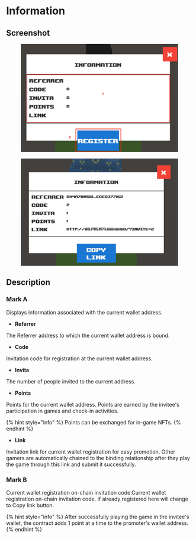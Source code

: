 # Information

## Screenshot

<div>

<figure><img src="../.gitbook/assets/info.png" alt=""><figcaption></figcaption></figure>

 

<figure><img src="../.gitbook/assets/info1 (1).png" alt=""><figcaption></figcaption></figure>

</div>

## Description

### Mark A

Displays information associated with the current wallet address.

* **Referrer**

The Referrer address to which the current wallet address is bound.

* **Code**

Invitation code for registration at the current wallet address.

* **Invita**

The number of people invited to the current address.

* **Points**

Points for the current wallet address. Points are earned by the invitee's participation in games and check-in activities.&#x20;

{% hint style="info" %}
Points can be exchanged for in-game NFTs.
{% endhint %}

* **Link**

Invitation link for current wallet registration for easy promotion. Other gamers are automatically chained to the binding relationship after they play the game through this link and submit it successfully.

### Mark B

Current wallet registration on-chain invitation code.Current wallet registration on-chain invitation code. If already registered here will change to Copy link button.

{% hint style="info" %}
After successfully playing the game in the invitee's wallet, the contract adds 1 point at a time to the promoter's wallet address.
{% endhint %}
